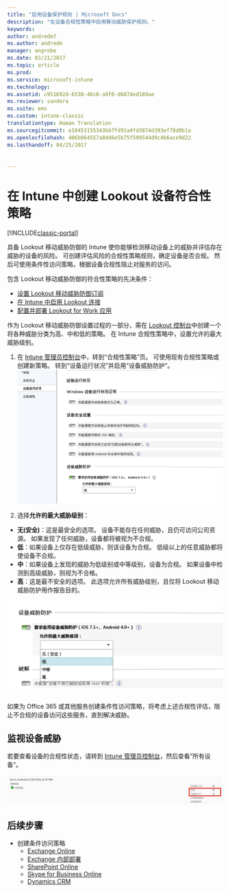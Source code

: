 ```yaml
---
title: "启用设备保护规则 | Microsoft Docs"
description: "在设备合规性策略中启用移动威胁保护规则。"
keywords: 
author: andredm7
ms.author: andredm
manager: angrobe
ms.date: 03/21/2017
ms.topic: article
ms.prod: 
ms.service: microsoft-intune
ms.technology: 
ms.assetid: c951692d-6538-46c0-a9f0-d607ded189ae
ms.reviewer: sandera
ms.suite: ems
ms.custom: intune-classic
translationtype: Human Translation
ms.sourcegitcommit: e10453155343bb7fd91a4fd3874d393ef78d0b1a
ms.openlocfilehash: 406b864557a8dd6e5b75f599544d9c4b6ace9d22
ms.lasthandoff: 04/25/2017


---
```


# <a name="create-lookout-device-compliance-policy-in-intune"></a>在 Intune 中创建 Lookout 设备符合性策略

[!INCLUDE[classic-portal](../includes/classic-portal.md)]

具备 Lookout 移动威胁防御的 Intune 使你能够检测移动设备上的威胁并评估存在威胁的设备的风险。 可创建评估风险的合规性策略规则，确定设备是否合规。 然后可使用条件性访问策略，根据设备合规性阻止对服务的访问。

包含 Lookout 移动威胁防御的符合性策略的先决条件：

- [设置 Lookout 移动威胁防御订阅](set-up-your-subscription-with-lookout-mtp.md)
- [在 Intune 中启用 Lookout 连接](enable-lookout-mtp-connection-in-intune.md)
- [配置并部署 Lookout for Work 应用](configure-and-deploy-lookout-for-work-apps.md)

作为 Lookout 移动威胁防御设置过程的一部分，需在 [Lookout 控制台](https://aad.lookout.com)中创建一个将各种威胁分类为高、中和低的策略。 在 Intune 合规性策略中，设置允许的最大威胁级别。

1. 在 [Intune 管理员控制台](https://manage.microsoft.com)中，转到“合规性策略”页。 可使用现有合规性策略或创建新策略。 转到“设备运行状况”并启用“设备威胁防护”。
  ![显示设备威胁保护规则设置的屏幕截图](../media/mtp/mtp-compliance-policy-rule.png)

2. 选择**允许的最大威胁级别**：
  * **无(安全)**：这是最安全的选项。  设备不能存在任何威胁，且仍可访问公司资源。  如果发现了任何威胁，设备都将被视为不合规。  
  * **低**：如果设备上仅存在低级威胁，则该设备为合规。 低级以上的任意威胁都将使设备不合规。
  * **中**：如果设备上发现的威胁为低级别或中等级别，设备为合规。 如果设备中检测到高级威胁，则视为不合格。
  * **高**：这是最不安全的选项。 此选项允许所有威胁级别，且仅将 Lookout 移动威胁防护用作报告目的。

![显示设备威胁保护规则设置威胁等级选项的屏幕截图](../media/mtp/mtp-compliance-policy-setting.png)

如果为 Office 365 或其他服务创建条件性访问策略，将考虑上述合规性评估，阻止不合规的设备访问这些服务，直到解决威胁。

## <a name="monitor-device-threats"></a>监视设备威胁
若要查看设备的合规性状态，请转到 [Intune 管理员控制台](https://manage.microsoft.com)，然后查看“所有设备”。

![Intune 管理员控制台“设备”页面的屏幕截图，其中显示了设备的合规性状态](../media/mtp/mtp-device-status-intune-console.png)

## <a name="next-steps"></a>后续步骤
* 创建条件访问策略
  * [Exchange Online](restrict-access-to-exchange-online-with-microsoft-intune.md)
  * [Exchange 内部部署](restrict-access-to-exchange-onpremises-with-microsoft-intune.md)
  * [SharePoint Online](restrict-access-to-sharepoint-online-with-microsoft-intune.md)
  * [Skype for Business Online](restrict-access-to-skype-for-business-online-with-microsoft-intune.md)
  * [Dynamics CRM](restrict-access-to-dynamics-crm-online-with-microsoft-intune.md)

